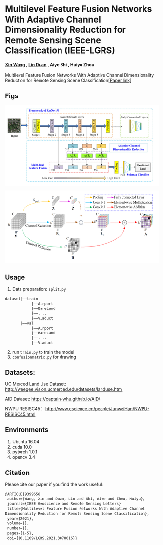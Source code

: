# Multilevel Feature Fusion Networks With Adaptive Channel Dimensionality Reduction for Remote Sensing Scene Classification (IEEE-LGRS)

#### [Xin Wang](https://github.com/WangXin81) , [Lin Duan](https://github.com/devenin) , Aiye Shi , Huiyu Zhou

Multilevel Feature Fusion Networks With Adaptive Channel Dimensionality Reduction for Remote Sensing Scene Classification[[Paper link\]](https://ieeexplore.ieee.org/document/9399658)

## Figs

![image-20210601165926181](https://github.com/WangXin81/ACRNet/blob/main/2021-06-01_171017.png)

![image-20210601170003592](https://github.com/WangXin81/ACRNet/blob/main/2021-06-01_171035.png)

## Usage

1. Data preparation: `split.py`

```
dataset|——train
			|——Airport
			|——BareLand
			|——....
			|——Viaduct
	   |——val
			|——Airport
			|——BareLand
			|——....
			|——Viaduct
```



2. run `train.py` to train the model
3. `confusionmatrix.py` for drawing

## Datasets:

UC Merced Land Use Dataset: http://weegee.vision.ucmerced.edu/datasets/landuse.html

AID Dataset: https://captain-whu.github.io/AID/

NWPU RESISC45： http://www.escience.cn/people/JunweiHan/NWPU-RESISC45.html

## Environments

1. Ubuntu 16.04
2. cuda 10.0
3. pytorch 1.0.1
4. opencv 3.4

## Citation

Please cite our paper if you find the work useful:

```
@ARTICLE{9399658,
 author={Wang, Xin and Duan, Lin and Shi, Aiye and Zhou, Huiyu},
 journal={IEEE Geoscience and Remote Sensing Letters},
 title={Multilevel Feature Fusion Networks With Adaptive Channel Dimensionality Reduction for Remote Sensing Scene Classification},
 year={2021},
 volume={}, 
 number={}, 
 pages={1-5}, 
 doi={10.1109/LGRS.2021.3070016}}
```
